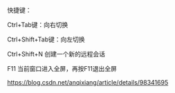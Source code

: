 快捷键：

Ctrl+Tab键：向右切换

Ctrl+Shift+Tab键：向左切换

Ctrl+Shift+N	创建一个新的远程会话

 F11		当前窗口进入全屏，再按F11退出全屏

https://blog.csdn.net/anqixiang/article/details/98341695